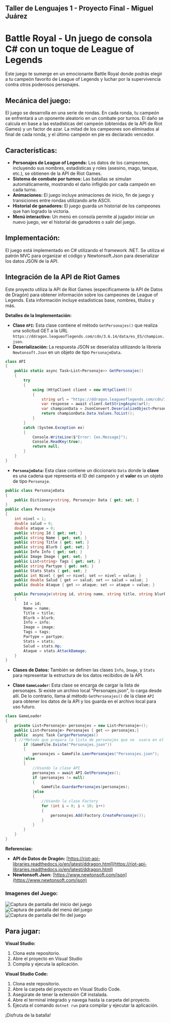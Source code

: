 ## Taller de Lenguajes 1 - Proyecto Final - Miguel Juárez
# Battle Royal - Un juego de consola C# con un toque de League of Legends

Este juego te sumerge en un emocionante Battle Royal donde podrás elegir a tu campeón favorito de League of Legends y luchar por la supervivencia contra otros poderosos personajes.

## Mecánica del juego:

El juego se desarrolla en una serie de rondas. En cada ronda, tu campeón se enfrentará a un oponente aleatorio en un combate por turnos. El daño se calcula en base a las estadísticas del campeón (obtenidas de la API de Riot Games) y un factor de azar.  La mitad de los campeones son eliminados al final de cada ronda, y el último campeón en pie es declarado vencedor.

## Características:

* **Personajes de League of Legends:** Los datos de los campeones, incluyendo sus nombres, estadísticas y roles (asesino, mago, tanque, etc.), se obtienen de la API de Riot Games. 
* **Sistema de combate por turnos:** Las batallas se simulan automáticamente, mostrando el daño infligido por cada campeón en cada turno.
* **Animaciones:** El juego incluye animaciones de inicio, fin de juego y  transiciones entre rondas utilizando arte ASCII.
* **Historial de ganadores:** El juego guarda un historial de los campeones que han logrado la victoria.
* **Menú interactivo:** Un menú en consola permite al jugador iniciar un nuevo juego, ver el historial de ganadores o salir del juego.

## Implementación:

El juego está implementado en C# utilizando el framework .NET. Se utiliza el patrón MVC para organizar el código y Newtonsoft.Json para deserializar los datos JSON de la API.

## Integración de la API de Riot Games

Este proyecto utiliza la API de Riot Games (específicamente la API de Datos de Dragón) para obtener información sobre los campeones de League of Legends. Esta información incluye estadísticas base, nombres, títulos y más.

**Detalles de la Implementación:**

* **Clase `API`:**  Esta clase contiene el método `GetPersonajes()` que realiza una solicitud GET a la URL `https://ddragon.leagueoflegends.com/cdn/3.6.14/data/es_ES/champion.json`.
* **Deserialización:** La respuesta JSON se deserializa utilizando la librería `Newtonsoft.Json` en un objeto de tipo `PersonajeData`.
```csharp
class API
{
    public static async Task<List<Personaje>> GetPersonajes()
    {
        try
        {
            using (HttpClient client = new HttpClient())
            {
                string url = "https://ddragon.leagueoflegends.com/cdn/3.6.14/data/es_ES/champion.json";
                var response = await client.GetStringAsync(url);
                var championData = JsonConvert.DeserializeObject<PersonajeData>(response);
                return championData.Data.Values.ToList();
            }
        }
        catch (System.Exception ex)
        {
            Console.WriteLine($"Error: {ex.Message}");
            Console.ReadKey(true);
            return null;
        }
    }
}
```

* **`PersonajeData`:** Esta clase contiene un diccionario  `Data` donde la **clave** es una cadena que representa el ID del campeón y el **valor** es un objeto de tipo `Personaje`.
```csharp
public class PersonajeData
{
    public Dictionary<string, Personaje> Data { get; set; }
}
public class Personaje
{
    int nivel = 1;
    double salud = 0;
    double ataque = 0;
    public string Id { get; set; }
    public string Name { get; set; }
    public string Title { get; set; }
    public string Blurb { get; set; }
    public Info Info { get; set; }
    public Image Image { get; set; }
    public List<string> Tags { get; set; }
    public string Partype { get; set; }
    public Stats Stats { get; set; }
    public int Nivel { get => nivel; set => nivel = value; }
    public double Salud { get => salud; set => salud = value; }
    public double Ataque { get => ataque; set => ataque = value; }

    public Personaje(string id, string name, string title, string blurb, Info info, Image image, List<string> tags, string partype, Stats stats)
    {
        Id = id;
        Name = name;
        Title = title;
        Blurb = blurb;
        Info = info;
        Image = image;
        Tags = tags;
        Partype = partype;
        Stats = stats;
        Salud = stats.Hp;
        Ataque = stats.AttackDamage;
    }
}
```

* **Clases de Datos:** También se definen las clases `Info`, `Image`, y `Stats` para representar la estructura de los datos recibidos de la API. 
    
* **Clase `GameLoader`:**  Esta clase se encarga de cargar la lista de personajes. Si existe un archivo local "Personajes.json", lo carga desde allí. De lo contrario, llama al método `GetPersonajes()` de la clase `API` para obtener los datos de la API y los guarda en el archivo local para uso futuro.
```csharp
class GameLoader
{
    private List<Personaje> personajes = new List<Personaje>();
    public List<Personaje> Personajes { get => personajes;}
    public  async Task CargarPersonajes()
    { //*Metodo que prepara la lista de personajes que se  usara en el juego
        if (GameFile.Existe("Personajes.json"))
        {
            personajes = GameFile.LeerPersonajes("Personajes.json");
        }else
        {   
            //Usando la clase API
            personajes = await API.GetPersonajes();
            if (personajes != null)
            {
                GameFile.GuardarPersonajes(personajes);
            }else
            {
                //Usando la clase Factory
                for (int i = 0; i < 10; i++)
                {
                    personajes.Add(Factory.CreatePersonaje());
                }
            }
        }
    }
}
```
**Referencias:**

* **API de Datos de Dragón:** [https://riot-api-libraries.readthedocs.io/en/latest/ddragon.html](https://riot-api-libraries.readthedocs.io/en/latest/ddragon.html)
* **Newtonsoft.Json:** [https://www.newtonsoft.com/json](https://www.newtonsoft.com/json)
### Imagenes del Juego:
![Captura de pantalla del inicio del juego](img/captura-inicio.png)
![Captura de pantalla del menú del juego](img/captura-menu.png)
![Captura de pantalla del fin  del juego](img/captura-gameover.png)

## Para jugar:

**Visual Studio:**

1.  Clona este repositorio.
2.  Abre el proyecto en Visual Studio
3.  Compila y ejecuta la aplicación.

**Visual Studio Code:**

1.  Clona este repositorio.
2.  Abre la carpeta del proyecto en Visual Studio Code.
3.  Asegúrate de tener la extensión C# instalada.
4.  Abre el terminal integrado y navega hasta la carpeta del proyecto.
5.  Ejecuta el comando `dotnet run` para compilar y ejecutar la aplicación.

¡Disfruta de la batalla!